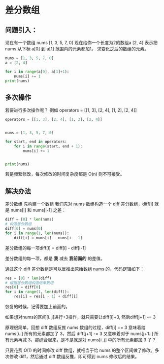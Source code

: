 # 差分数组

## 问题引入：

现在有一个数组 nums [1, 3, 5, 7, 0]
现在给你一个长度为2的数组a [2, 4] 表示把 nums 从下标 a[0] 到 a[1] 范围内的元素都加1。
求变化之后的数组的元素。

```py
nums = [1, 3, 5, 7, 0]
a = [2, 4]

for i in range(a[0], a[1]+1):
    nums[i] += 1
print(nums)
```
## 多次操作
若要进行多次操作呢？
例如 operators = [[1, 3], [2, 4], [1, 2], [2, 4]]

```py
operators = [[1, 3], [2, 4], [1, 2], [2, 4]]


nums = [1, 3, 5, 7, 0]

for start, end in operators:
    for i in range(start, end + 1):
        nums[i] += 1


print(nums)
```

若是频繁修改，每次修改的时间复杂度都是 O(n) 则不可接受。

## 解决办法
差分数组
先构建一个数组
我们先对 nums 数组构造一个 diff 差分数组，diff[i] 就是 nums[i] 和 nums[i-1] 之差：
```py
diff = [0] * len(nums)
# 构造差分数组
diff[0] = nums[0]
for i in range(1, len(nums)):
    diff[i] = nums[i] - nums[i - 1]
```
差分数组的每一项diff[i] = diff[i] - diff[i-1]

差分数组的每一项，都是 **我** 减去 **我前面的** 的差值。

通过这个 diff 差分数组是可以反推出原始数组 nums 的，代码逻辑如下：
```py
res = [0] * len(diff)
# 根据差分数组构造结果数组
res[0] = diff[0]
for i in range(1, len(diff)):
    res[i] = res[i - 1] + diff[i]
```
恢复的时候，记得要加上前面的。

如果想对nums的区间[i..j]进行+3操作，就只需要让diff[i]+3, 然后diff[j+1] -= 3

原理很简单，回想 diff 数组反推 nums 数组的过程，diff[i] += 3 意味着给 nums[i..] 所有的元素都加了 3，然后 diff[j+1] -= 3 又意味着对于 nums[j+1..] 所有元素再减 3，那综合起来，是不是就是对 nums[i..j] 中的所有元素都加 3 了？

只要花费 O(1) 的时间修改 diff 数组，就相当于给 nums 的整个区间做了修改。多次修改 diff，然后通过 diff 数组反推，即可得到 nums 修改后的结果。